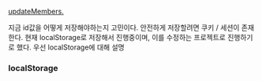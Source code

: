 [updateMembers.](https://github.com/side-projectFOR/signup/blob/main/updateMembers.html)

지금 id값을 어떻게 저장해야하는지 고민이다.
안전하게 저장할려면 쿠키 / 세션이 존재한다.
현재 localStorage로 저장해서 진행중이며, 이를 수정하는 프로젝트로 진행하기로 했다. 우선 localStorage에 대해 설명
### localStorage
```paintext

```
